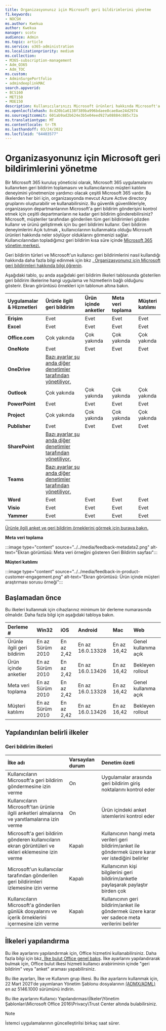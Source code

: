 ```yaml
---
title: Organizasyonunız için Microsoft geri bildirimlerini yönetme
f1.keywords:
- NOCSH
ms.author: Kwekua
author: Kwekua
manager: scotv
audience: Admin
ms.topic: article
ms.service: o365-administration
ms.localizationpriority: medium
ms.collection:
- M365-subscription-management
- Adm_O365
- Adm_TOC
ms.custom:
- AdminSurgePortfolio
- admindeeplinkMAC
search.appverid:
- BCS160
- MET150
- MOE150
description: Kullanıcılarınızı Microsoft ürünleri hakkında Microsoft'a gönderebilirsiniz geri bildirimi yönetin.
ms.openlocfilehash: 8cd20b1a6138f389ba996bdaee8cae8ae24d2974
ms.sourcegitcommit: 601ab9ad2b624e3b5e04eed927a08884c885c72a
ms.translationtype: MT
ms.contentlocale: tr-TR
ms.lasthandoff: 03/24/2022
ms.locfileid: "64403577"
---
```

# <a name="manage-microsoft-feedback-for-your-organization"></a>Organizasyonunız için Microsoft geri bildirimlerini yönetme

Bir Microsoft 365 kuruluş yöneticisi olarak, Microsoft 365 uygulamalarını kullanırken geri bildirim toplamasını ve kullanıcılarınızı müşteri katılımı deneyimini yönetmenize yardımcı olacak çeşitli Microsoft 365 vardır. Bu ilkelerden her biri için, organizasyonda mevcut Azure Active directory gruplarını oluşturabilir ve kullanabilirsiniz. Bu güvenlik güvenlikleriyle, organizasyon departmanlarının Microsoft'a geri bildirim gönderişini kontrol etmek için çeşitli departmanların ne kadar geri bildirim gönderebilirsiniz? Microsoft, müşteriler tarafından gönderilen tüm geri bildirimleri gözden kullanır ve ürünü geliştirmek için bu geri bildirimi kullanır. Geri bildirim deneyimlerini Açık tutmak **,** kullanıcılarının kullanmakta olduğu Microsoft ürünleri hakkında neler söylüyor olduklarını görmenizi sağlar. Kullanıcılarından topladığımız geri bildirim kısa süre içinde <a href="https://go.microsoft.com/fwlink/p/?linkid=2024339" target="_blank">Microsoft 365 yönetim merkezi.</a>

Geri bildirim türleri ve Microsoft'un kullanıcı geri bildirimlerini nasıl kullandığı hakkında daha fazla bilgi edinmek için bkz [. Organizasyonunız için Microsoft geri bildirimleri hakkında bilgi öğrenin](../misc/feedback-user-control.md).

Aşağıdaki tablo, şu anda aşağıdaki geri bildirim ilkeleri tablosunda gösterilen geri bildirim ilkelerine hangi uygulama ve hizmetlerin bağlı olduğunu gösterir. Ekran görüntüsü örnekleri için tablonun altına bakın.

|**Uygulamalar & Hizmetleri**|**Ürünle ilgili geri bildirim** <br> |**Ürün içinde anketler** <br> |**Meta veri toplama** <br> |**Müşteri katılımı** <br> |
|:-----|:-----|:-----|:-----|:-----|
|**Erişim**|Evet|Evet|Evet|Evet|
|**Excel**|Evet|Evet|Evet|Evet|
|**Office.com**|Çok yakında|Çok yakında|Çok yakında|Çok yakında|
|**OneNote**|Evet|Evet|Evet|Evet|
|**OneDrive**|[Bazı ayarlar şu anda diğer denetimler tarafından yönetiliyor.](/onedrive/disable-contact-support-send-feedback)||||
|**Outlook**|Çok yakında|Çok yakında|Çok yakında|Çok yakında|
|**PowerPoint**|Evet|Evet|Evet|Evet|
|**Project**|Çok yakında|Çok yakında|Çok yakında|Çok yakında|
|**Publisher**|Evet|Evet|Evet|Evet|
|**SharePoint**|[Bazı ayarlar şu anda diğer denetimler tarafından yönetiliyor.](/powershell/module/sharepoint-online/set-spotenant)||||
|**Teams**|[Bazı ayarlar şu anda diğer denetimler tarafından yönetiliyor.](/microsoftteams/manage-feedback-policies-in-teams)||||
|**Word**|Evet|Evet|Evet|Evet|
|**Visio**|Evet|Evet|Evet|Evet|
|**Yammer**|Evet|Evet|Evet|Evet|

[Ürünle ilgili anket ve geri bildirim örneklerini görmek için buraya bakın.](/microsoft-365/admin/misc/feedback-user-control#in-product-surveys)

**Meta veri toplama**

:::image type="content" source="../../media/feedback-metadata2.png" alt-text="Ekran görüntüsü: Meta veri örneğini gösteren Geri Bildirim sayfası":::

**Müşteri katılımı**

:::image type="content" source="../../media/feedback-in-product-customer-engagement.png" alt-text="Ekran görüntüsü: Ürün içinde müşteri araştırması sorusu örneği":::

## <a name="before-you-begin"></a>Başlamadan önce

Bu ilkeleri kullanmak için cihazlarınız minimum bir derleme numarasında olmalıdır. Daha fazla bilgi için aşağıdaki tabloya bakın.

|**Derleme #**|**Win32**|**iOS**|**Android**|**Mac**|**Web**|
|:-----|:-----|:-----|:-----|:-----|:-----|
|Ürünle ilgili geri bildirim|En az Sürüm 2010|En az 2,42|En az 16.0.13328|En az 16,42|Genel kullanıma açık|
|Ürün içinde anketler|En az Sürüm 2010|En az 2,42|En az 16.0.13426|En az 16,42|Bekleyen rollout|
|Meta veri toplama|En az Sürüm 2010|En az 2,42|En az 16.0.13328|En az 16,42|Genel kullanıma açık|
|Müşteri katılımı|En az Sürüm 2010|En az 2,42|En az 16.0.13426|En az 16,42|Bekleyen rollout|

## <a name="specific-policies-you-can-configure"></a>Yapılandırılan belirli ilkeler

### <a name="feedback-policies"></a>Geri bildirim ilkeleri

|**İlke adı**|**Varsayılan durum**|**Denetim özeti**|
|:-----|:-----|:-----|
|Kullanıcıların Microsoft'a geri bildirim göndermesine izin verme|On|Uygulamalar arasında geri bildirim giriş noktalarını kontrol eder|
|Kullanıcıların Microsoft'tan ürünle ilgili anketleri almalarına ve yanıtlamalarına izin verme|On|Ürün içindeki anket istemlerini kontrol eder|
|Microsoft'a geri bildirim gönderen kullanıcıların ekran görüntüleri ve ekleri eklemesine izin verme|Kapalı|Kullanıcının hangi meta verileri geri bildirim/anket ile göndermek üzere karar ver istediğini belirler|
|Microsoft'un kullanıcılar tarafından gönderilen geri bildirimleri izlemesine izin verme|Kapalı|Kullanıcının kişi bilgilerini geri bildirim/anketle paylaşarak paylaştır birden çok|
|Kullanıcıların Microsoft'a gönderilen günlük dosyalarını ve içerik örneklerini içermesine izin verme|Kapalı|Kullanıcının geri bildirim/anket ile göndermek üzere karar ver sadece meta verilerini belirler|

## <a name="configure-policies"></a>İlkeleri yapılandırma

Bu ilke ayarlarını yapılandırmak için, Office hizmetini kullanabilirsiniz. Daha fazla bilgi için bkz[. İlke bulut Office genel bakış](/deployoffice/overview-office-cloud-policy-service). İlke ayarlarını yapılandırarak bulmak için, Office bulut ilkesi hizmeti kullanıcı arabiriminin içinde "geri bildirim" veya "anket" araması yapabilirsiniz. 

Bu ilke ayarları, İlke ve Kullanım grup ilkesi. Bu ilke ayarlarını kullanmak için, 22 Mart 2021'de yayımlanan Yönetim Şablonu dosyalarının [(ADMX/ADML)](https://www.microsoft.com/download/details.aspx?id=49030) en az 5146.1000 sürümünü indirin.

Bu ilke ayarlarını Kullanıcı Yapılandırması\İlkeler\Yönetim Şablonları\Microsoft Office 2016\Privacy\Trust Center altında bulabilirsiniz.

> [!NOTE]
> İstemci uygulamalarının güncelleştirilsi birkaç saat sürer.
